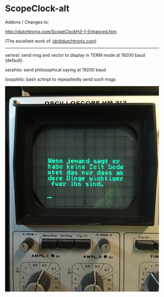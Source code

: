 # ScopeClock-alt

Addons / Changes to:

http://dutchtronix.com/ScopeClockH3-1-Enhanced.htm

(The excellent work of: jdr@dutchtronix.com)

---

sertest: send msg and vector to display in TERM mode at 19200 baud (default).

serphilo: send philosophical saying at 19200 baud

loopphilo: bash schript to repeadtedly send such msgs

![serphilo](https://github.com/petersieg/ScopeClock-alt/blob/master/serphilo.jpeg)

